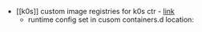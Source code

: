 - [[k0s]] custom image registries for k0s ctr  - [link](https://docs.k0sproject.io/head/runtime/)
	- runtime config set in cusom containers.d  location:
	  ````